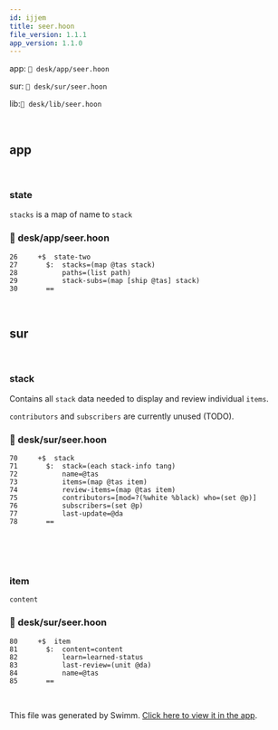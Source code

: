 ```yaml
---
id: ijjem
title: seer.hoon
file_version: 1.1.1
app_version: 1.1.0
---
```


app: `📄 desk/app/seer.hoon`

sur: `📄 desk/sur/seer.hoon`

lib:`📄 desk/lib/seer.hoon`

<br/>

## app

<br/>

### state

`stacks`<swm-token data-swm-token=":desk/app/seer.hoon:27:3:3:`  $:  stacks=(map @tas stack)`"/> is a map of name to `stack`
<!-- NOTE-swimm-snippet: the lines below link your snippet to Swimm -->
### 📄 desk/app/seer.hoon
```hoon
26     +$  state-two
27       $:  stacks=(map @tas stack)
28           paths=(list path)
29           stack-subs=(map [ship @tas] stack)
30       ==
```

<br/>

## sur

<br/>

### stack

Contains all `stack`<swm-token data-swm-token=":desk/sur/seer.hoon:70:2:2:`+$  stack`"/> data needed to display and review individual `items`.

`contributors`<swm-token data-swm-token=":desk/sur/seer.hoon:75:1:1:`      contributors=[mod=?(%white %black) who=(set @p)]`"/> and `subscribers`<swm-token data-swm-token=":desk/sur/seer.hoon:76:1:1:`      subscribers=(set @p)`"/> are currently unused (TODO).
<!-- NOTE-swimm-snippet: the lines below link your snippet to Swimm -->
### 📄 desk/sur/seer.hoon
<!-- collapsed -->

```hoon
70     +$  stack
71       $:  stack=(each stack-info tang)
72           name=@tas
73           items=(map @tas item)
74           review-items=(map @tas item)
75           contributors=[mod=?(%white %black) who=(set @p)]
76           subscribers=(set @p)
77           last-update=@da
78       ==
```

<br/>

<br/>

<br/>

### item

`content`
<!-- NOTE-swimm-snippet: the lines below link your snippet to Swimm -->
### 📄 desk/sur/seer.hoon
```hoon
80     +$  item
81       $:  content=content
82           learn=learned-status
83           last-review=(unit @da)
84           name=@tas
85       ==
```

<br/>

This file was generated by Swimm. [Click here to view it in the app](https://app.swimm.io/repos/Z2l0aHViJTNBJTNBc3JycyUzQSUzQXJ5am0=/docs/ijjem).
